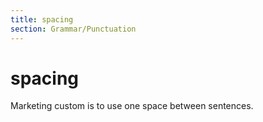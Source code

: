 ```yaml
---
title: spacing
section: Grammar/Punctuation
---
```

# spacing

Marketing custom is to use one space between sentences.

